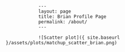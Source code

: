 
                ---
                layout: page
                title: Brian Profile Page
                permalink: /about/
                ---

                ![Scatter plot]({ site.baseurl }/assets/plots/matchup_scatter_brian.png)
                